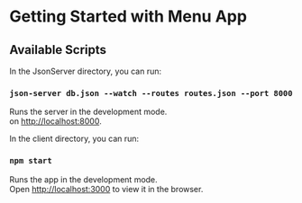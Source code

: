 # Getting Started with Menu App


## Available Scripts

In the JsonServer directory, you can run:

### `json-server db.json --watch --routes routes.json --port 8000`

Runs the server in the development mode.\
on [http://localhost:8000](http://localhost:8000).

In the client directory, you can run:

### `npm start`

Runs the app in the development mode.\
Open [http://localhost:3000](http://localhost:3000) to view it in the browser.
